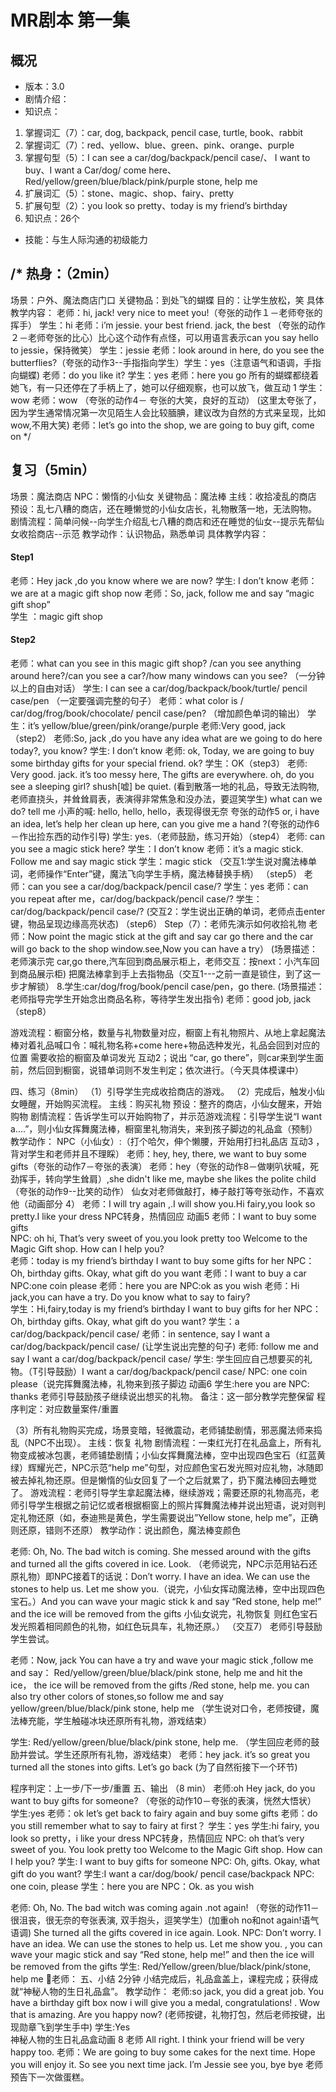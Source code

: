 # MR剧本 第一集 
## 概况
* 版本：3.0
* 剧情介绍：
* 知识点：
1. 掌握词汇（7）：car, dog, backpack, pencil case, turtle, book、rabbit
2. 掌握词汇（7）：red、yellow、blue、green、pink、orange、purple
3. 掌握句型（5）：I can see a car/dog/backpack/pencil case/、 I want to buy、I want a Car/dog/ come here、Red/yellow/green/blue/black/pink/purple stone, help me
4. 扩展词汇（5）：stone、magic、shop、fairy、pretty
5. 扩展句型（2）：you look so pretty、today is my friend’s birthday
6. 知识点：26个
* 技能：与生人际沟通的初级能力

## /* 热身：（2min）
场景：户外、魔法商店门口
关键物品：到处飞的蝴蝶
目的：让学生放松，笑
具体教学内容：
老师：hi, jack! very nice to meet you!（夸张的动作１－老师夸张的挥手）
学生：hi
老师：i’m jessie. your best friend. jack, the best （夸张的动作２－老师夸张的比心）比心这个动作有点怪，可以用语言表示can you say hello to jessie，保持微笑）
学生：jessie
老师：look around in here, do you see the butterflies?（夸张的动作3--手指指向学生）学生：yes（注意语气和语调，手指向蝴蝶)
老师：do you like it?
学生：yes
老师：here you go
所有的蝴蝶都绕着她飞，有一只还停在了手柄上了，她可以仔细观察，也可以放飞，做互动 1
学生：wow
老师：wow （夸张的动作4－ 夸张的大笑，良好的互动） (这里太夸张了，因为学生通常情况第一次见陌生人会比较腼腆，建议改为自然的方式来呈现，比如wow,不用大笑)
老师：let’s go into the shop, we are going to buy gift, come on
*/

## 复习（5min） 
场景：魔法商店
NPC：懒惰的小仙女
关键物品：魔法棒
主线：收拾凌乱的商店
预设：乱七八糟的商店，还在睡懒觉的小仙女店长，礼物散落一地，无法购物。
剧情流程：简单问候--向学生介绍乱七八糟的商店和还在睡觉的仙女--提示先帮仙女收拾商店--示范
教学动作：认识物品，熟悉单词
具体教学内容：
#### Step1
老师：Hey jack ,do you know where we are now?
学生: I don’t know
老师：we are at a magic gift shop now 
老师：So, jack, follow me and say “magic gift shop”  
学生 ：magic gift shop   
#### Step2
老师：what can you see in this magic gift shop? /can you see anything around here?/can you see a car?/how many windows can you see? （一分钟以上的自由对话）
学生: I can see a car/dog/backpack/book/turtle/ pencil case/pen
  （一定要强调完整的句子）
老师：what color is / car/dog/frog/book/chocolate/ pencil case/pen?
  （增加颜色单词的输出）
学生：it’s  yellow/blue/green/pink/orange/purple
老师:Very good, jack（step2）
老师:So, jack ,do you have any idea what are we going to do here today?, you know?
学生: I don’t know
老师: ok, Today, we are going to buy some birthday gifts for your special friend. ok? 
学生：OK（step3）
老师: Very good. jack. it’s too messy here, The gifts are everywhere. oh, do you see  a sleeping girl? shush[嘘] be quiet.                                                                                                                                                                                                                                                  (看到散落一地的礼品，导致无法购物,老师直挠头，并耸耸肩表，表演得非常焦急和没办法，要逗笑学生) what can we do? tell me
小声的喊: hello, hello, hello，表现得很无奈  夸张的动作5
or, i have an idea, let’s help her clean up here, can you give me a hand ?(夸张的动作6－作出捡东西的动作引导)
学生: yes.（老师鼓励，练习开始）（step4）
老师:  can you see a magic stick here?
学生：I don’t know
老师：it’s a magic stick. Follow me and say magic stick
学生：magic stick （交互1:学生说对魔法棒单词，老师操作“Enter”键，魔法飞向学生手柄，魔法棒替换手柄） （step5）
老师：can you see a car/dog/backpack/pencil case/?
学生：yes
老师：can you repeat after me，car/dog/backpack/pencil case/? 
学生：car/dog/backpack/pencil case/? (交互2：学生说出正确的单词，老师点击enter键，物品呈现边缘高亮状态) （step6）
Step（7）：老师先演示如何收拾礼物
老师：Now point the magic stick at the gift and say car go there and the car will go back to the shop window.see,Now you can have a try） (场景描述：老师演示完 car,go there,汽车回到商品展示柜上，老师交互：按next：小汽车回到商品展示柜) 把魔法棒拿到手上去指物品（交互1---之前一直是锁住，到了这一步才解锁）
8.学生:car/dog/frog/book/pencil case/pen，go there. (场景描述：老师指导完学生开始念出商品名称，等待学生发出指令) 
老师：good job, jack（step8）




游戏流程：橱窗分格，数量与礼物数量对应，橱窗上有礼物照片、从地上拿起魔法棒对着礼品喊口令：喊礼物名称+come here+物品选种发光，礼品会回到对应的位置
需要收拾的橱窗及单词发光 互动2；说出 “car, go there”，则car来到学生面前，然后回到橱窗，说错单词则不发生判定；依次进行。（今天具体模课中）

四、练习（8min）
（1）引导学生完成收拾商店的游戏。
（2）完成后，触发小仙女睡醒，开始购买流程。 
主线：购买礼物
预设：整齐的商店，小仙女醒来，开始购物
剧情流程：告诉学生可以开始购物了，并示范游戏流程：引导学生说“I want a....”，则小仙女挥舞魔法棒，橱窗里礼物消失，来到孩子脚边的礼品盒（预制）
教学动作：
NPC（小仙女）:（打个哈欠，伸个懒腰，开始用打扫礼品店 互动3 ，背对学生和老师并且不理睬）
老师：hey, hey, there, we want to buy some  gifts（夸张的动作7－夸张的表演）
老师：hey（夸张的动作8－做喇叭状喊，死劲挥手，转向学生耸肩）,she didn't like me, maybe she likes the polite child   （夸张的动作9--比笑的动作）
仙女对老师做敲打，棒子敲打等夸张动作，不喜欢他（动画部分 4）
老师：I will try again ,.I will show you.Hi fairy,you look so pretty.I like your dress 
NPC转身，热情回应 动画5 
老师：I want to buy some gifts  
NPC: oh hi, That’s very sweet of you.you look pretty too Welcome to the Magic Gift shop. How can I help you?  
老师：today is my friend’s birthday I want to buy some gifts for her 
NPC：Oh, birthday gifts. Okay, what gift do you want 
老师：I want to buy a car 
NPC:one coin please 
老师：here you are 
NPC:ok as you wish
老师：Hi jack,you can have a try. Do you know what to say to fairy?  
学生：Hi,fairy,today is my friend’s birthday I want to buy gifts for her
NPC：Oh, birthday gifts. Okay, what gift do you want?
 学生：a car/dog/backpack/pencil case/
老师：in sentence, say I want a car/dog/backpack/pencil case/ (让学生说出完整的句子)
老师:  follow me and say I want a car/dog/backpack/pencil case/
学生: 学生回应自己想要买的礼物。（T引导鼓励）I want a car/dog/backpack/pencil case/
NPC: one coin please（说完挥舞魔法棒，礼物来到孩子脚边 动画6 
学生:here you are
NPC: thanks
老师引导鼓励孩子继续说出想买的礼物。
备注：这一部分教学完整保留
程序判定：对应数量案件/重置

（3）所有礼物购买完成，场景变暗，轻微震动，老师铺垫剧情，邪恶魔法师来捣乱（NPC不出现）。
主线：恢复
礼物
剧情流程：一束红光打在礼品盒上，所有礼物变成被冰包裹，老师铺垫剧情；小仙女挥舞魔法棒，空中出现四色宝石（红蓝黄绿）辉耀光芒，NPC示范“help me”句型，对应颜色宝石发光照对应礼物，冰随即被去掉礼物还原。但是懒惰的仙女回复了一个之后就累了，扔下魔法棒回去睡觉了。
游戏流程：老师引导学生拿起魔法棒，继续游戏；需要还原的礼物高亮，老师引导学生根据之前记忆或者根据橱窗上的照片挥舞魔法棒并说出短语，说对则判定礼物还原（如，泰迪熊是黄色，学生需要说出”Yellow stone, help me”，正确则还原，错则不还原）
教学动作：说出颜色，魔法棒变颜色

老师: Oh, No. The bad witch is coming. She messed around with the gifts and turned all the gifts covered in ice. Look.
（老师说完，NPC示范用钻石还原礼物）即NPC接着T的话说：Don’t worry. I have an idea. We can use the stones to help us. Let me show you.（说完，小仙女挥动魔法棒，空中出现四色宝石。）And you can wave your magic stick
k and say “Red stone, help me!” and the ice will be removed from the gifts
小仙女说完，礼物恢复 则红色宝石发光照着相同颜色的礼物，如红色玩具车，礼物还原。） （交互7）
老师引导鼓励学生尝试。

老师：Now, jack You can have a try and wave your magic stick ,follow me and say： Red/yellow/green/blue/black/pink stone, help me and hit the ice， the ice will be removed from the gifts /Red stone, help me. you can also try other colors of stones,so follow me and say yellow/green/blue/black/pink stone, help me （学生说对口令，老师按键，魔法棒充能，学生触碰冰块还原所有礼物，游戏结束）

 
学生: Red/yellow/green/blue/black/pink stone, help me. （学生回应老师的鼓励并尝试。学生还原所有礼物，游戏结束）
老师：hey jack. it’s so great you turned all the stones into gifts. Let’s go back (为了自然衔接下一个环节)

程序判定：上一步/下一步/重置
五、输出 （8 min）
老师:oh Hey jack, do you want to buy gifts for someone? （夸张的动作10－夸张的表演，恍然大悟状）
学生:yes
老师：ok let’s get back to fairy again and buy some gifts
老师：do you still remember what to say to fairy at first？
学生：yes
学生:hi fairy, you look so pretty，i like your dress
NPC转身，热情回应
NPC: oh that’s very sweet of you. You look pretty too Welcome to the Magic Gift shop. How can I help you?
学生: I want to buy gifts for  someone
NPC: Oh, gifts. Okay, what gift do you want?
学生:I want a car/dog/book/ pencil case/backpack
NPC: one coin, please
学生：here you are
NPC：Ok. as you wish  
 


老师: Oh, No. The bad witch was coming again .not again! （夸张的动作11－很沮丧，很无奈的夸张表演, 双手抱头，逗笑学生）(加重oh no和not again!语气语调) She turned all the gifts covered in ice again. Look.
NPC: Don’t worry. I have an idea. We can use the stones to help us. Let me show you. , you can wave your magic stick and say “Red stone, help me!” and  then the ice will be removed from the gifts
学生: Red/Yellow/green/blue/black/pink/stone, help me
老师： 
五、小结 2分钟
小结完成后，礼品盒盖上，课程完成；获得成就“神秘人物的生日礼品盒”。
教学动作：
老师:so jack, you did a great job. You have a birthday gift box now i will give you a medal, congratulations! . Wow that is amazing. Are you happy now? (老师按键，礼物打包，然后老师按键，出现勋章飞到学生手中)
学生:Yes  
神秘人物的生日礼品盒动画 8
老师 All right. I think your friend will be very happy too.
老师：We are going to buy some cakes for the next time. Hope you will enjoy it. So see you next time jack. I’m Jessie see you, bye  bye
老师预告下一次做蛋糕。


 